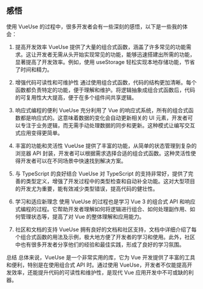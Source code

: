 ﻿## 感悟

使用 VueUse 的过程中，很多开发者会有一些深刻的感悟，以下是一些我的体会：

1. 提高开发效率
VueUse 提供了大量的组合式函数，涵盖了许多常见的功能需求。这让开发者无需从头开始实现常见的功能，能够迅速搭建出所需的功能，显著提高了开发效率。例如，使用 useStorage 轻松实现本地存储功能，节省了时间和精力。

2. 增强代码可读性和可维护性
通过使用组合式函数，代码的结构更加清晰。每个函数都负责特定的功能，便于理解和维护。将逻辑抽象成组合式函数后，代码的可复用性大大提高，便于在多个组件间共享逻辑。

3. 响应式编程的便利
VueUse 充分利用了 Vue 的响应式系统，所有的组合式函数都是响应式的。这意味着数据的变化会自动更新相关的 UI 元素，开发者可以专注于业务逻辑，而无需手动处理数据的同步和更新。这种模式让编写交互式应用变得更简单。

4. 丰富的功能和灵活性
VueUse 提供了丰富的功能，从简单的状态管理到复杂的浏览器 API 封装，开发者可以根据需求选择合适的组合式函数。这种灵活性使得开发者可以在不同场景中快速找到解决方案。

5. 与 TypeScript 的良好结合
VueUse 对 TypeScript 的支持非常好，提供了完善的类型定义，增强了开发过程中的类型检查和自动补全功能。这对大型项目的开发尤为重要，能有效减少类型错误，提高代码的健壮性。

6. 学习和适应新理念
使用 VueUse 的过程也是学习 Vue 3 的组合式 API 和响应式编程的过程。它帮助开发者理解如何将逻辑进行组合、如何处理副作用、如何管理状态等，提高了对 Vue 的整体理解和应用能力。

7. 社区和文档的支持
VueUse 拥有良好的文档和社区支持，文档中详细介绍了每个组合式函数的用法及示例，极大地方便了开发者的学习和使用。此外，社区中也有很多开发者分享他们的经验和最佳实践，形成了良好的学习氛围。

总结
总体来说，VueUse 是一个非常实用的库，它为 Vue 开发提供了丰富的工具和便利，特别是在使用组合式 API 时。通过使用 VueUse，开发者不仅能提高开发效率，还能提升代码的可读性和维护性，是现代 Vue 应用开发中不可或缺的利器。